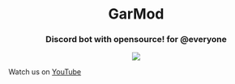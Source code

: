 <h1 align="center">GarMod</h1>

<h3 align="center">Discord bot with opensource! for @everyone</h1>

<center><img src="https://garlic-team.github.io/GarMod/sources/youtubebaner.jpg"></center>

Watch us on <a href="https://www.youtube.com/channel/UCEmUyFi5Dh2Hn9vXwkhCbdA">YouTube</a>
